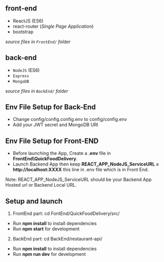 
## front-end

 - ReactJS (ES6)
 - react-router (*Single Page Application*)
 - bootstrap
 
*source files in `FrontEnd/` folder*

## back-end

 - `NodeJS` (ES6)
 - `Express`
 - `MongoDB`

*source files in `BackEnd/` folder*

## Env File Setup for Back-End
- Change config/config.config.env to config/config.env
- Add your JWT secret and MongoDB URI

## Env File Setup for Front-END
- Before launching the App, Create a **.env** file in **FrontEnd\QuickFoodDelivery**.
- Launch Backend App then keep **REACT_APP_NodeJS_ServiceURL = http://localhost:XXXX** this line in .env file which is in Front End.

Note: REACT_APP_NodeJS_ServiceURL should be your Backend App Hosted url or Backend Local URL.



## Setup and launch

1. FrontEnd part: cd FontEnd/QuickFoodDelivery/src/ 
 - Run **npm install** to install dependencies
 - Run **npm start** for development
2. BackEnd part: cd BackEnd/restaurant-api/ 
 - Run **npm install** to install dependencies
 - Run **npm run dev** for development
